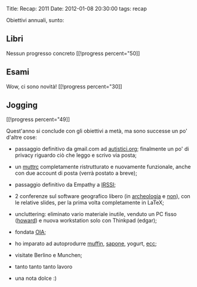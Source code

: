 Title: Recap: 2011
Date:  2012-01-08 20:30:00
tags: recap

Obiettivi annuali, sunto:

## Libri ##
Nessun progresso concreto
[[!progress percent="50]]

## Esami ##
Wow, ci sono novità!
[[!progress percent="30]]

## Jogging ##
<!-- totale attività annue=128 -->
[[!progress percent="49]]

Quest'anno si conclude con gli obiettivi a metà, ma sono successe un po' d'altre cose:

- passaggio definitivo da gmail.com ad [autistici.org][1]; finalmente un po' di privacy riguardo ciò che leggo e scrivo via posta;
- un [muttrc]({filename}/2012/01/my-muttrc.html) completamente ristrutturato e nuovamente funzionale, anche con due account di posta (verrà postato a breve);
- passaggio definitivo da Empathy a [IRSSI][2];
- 2 conferenze sul software geografico libero (in [archeologia]({filename}/2011/gnewarchaeology-nuove-pontificazioni.html) e [non]({filename}/2011/11/gfossday-il-mio-regno-per-talk.html)), con le relative slides, per la prima volta completamente in LaTeX;
- uncluttering: eliminato vario materiale inutile, venduto un PC fisso ([howard]({filename}/2011/11/addio-howard.html)) e nuova workstation solo con Thinkpad (edgar);
- fondata [OIA][6];
- ho imparato ad autoprodurre [muffin]({filename}/2011/04/autoproduzione-1-i-muffin.html), [sapone]({filename}/2011/06/autoproduzione-2-il-sapone.html), yogurt, [ecc]({filename}/2011/09/l-ecovillaggio-basilico.html);
- visitate Berlino e Munchen;
- tanto tanto tanto lavoro
- una nota dolce :)

   [1]: http://www.autistici.org
   [2]: http://www.irssi.org/
   [6]: http://www.openoia.fradeve.org
